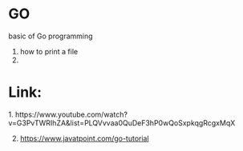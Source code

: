 # GO
basic of Go programming
1. how to print a file
2.







<h1>Link:</h1>
1. https://www.youtube.com/watch?v=G3PvTWRIhZA&list=PLQVvvaa0QuDeF3hP0wQoSxpkqgRcgxMqX

2. https://www.javatpoint.com/go-tutorial

